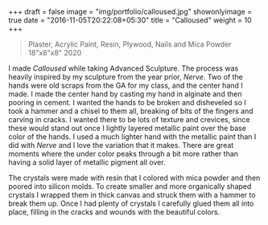+++
draft = false
image = "img/portfolio/calloused.jpg"
showonlyimage = true
date = "2016-11-05T20:22:08+05:30"
title = "Calloused"
weight = 10
+++

>Plaster, Acrylic Paint, Resin, Plywood, Nails and Mica Powder   
>18"x8"x8"
>2020 <!--more-->

I made *Calloused* while taking Advanced Sculpture. The process was heavily inspired by my sculpture from the year prior, *Nerve*. Two of the hands were old scraps from the GA for my class, and the center hand I made. I made the center hand by casting my hand in alginate
and then pooring in cement. I wanted the hands to be broken and disheveled so I took a hammer and a chisel to them all, breaking of bits of the fingers and carving in cracks. I wanted there to be lots of texture and crevices, since these
would stand out once I lightly layered metallic paint over the base color of the hands. I used a much lighter hand with the metallic paint than I did with *Nerve* and I love the variation that it makes. There are great moments where the under color peaks through
a bit more rather than having a solid layer of metallic pigment all over.  

The crystals were made with resin that I colored with mica powder and then poored into silicon molds. To create smaller and more organically shaped crystals I wrapped them in thick canvas and struck them with a hammer to break them up.
Once I had plenty of crystals I carefully glued them all into place, filling in the cracks and wounds with the beautiful colors.